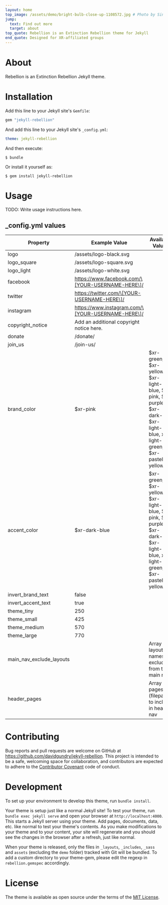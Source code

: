 ```yaml
---
layout: home
top_image: /assets/demo/bright-bulb-close-up-1108572.jpg # Photo by Singkham from Pexels
jump:
  text: Find out more
  target: about
top_quote: Rebellion is an Extinction Rebellion theme for Jekyll
end_quote: Designed for XR-affiliated groups
---
```


# About

Rebellion is an Extinction Rebellion Jekyll theme. 

# Installation

Add this line to your Jekyll site's `Gemfile`:

```ruby
gem "jekyll-rebellion"
```

And add this line to your Jekyll site's `_config.yml`:

```yaml
theme: jekyll-rebellion
```

And then execute:

    $ bundle

Or install it yourself as:

    $ gem install jekyll-rebellion

# Usage

TODO: Write usage instructions here.

 
## _config.yml values

| Property | Example Value | Available Values 
| ----- | ------------- | ---- |
| logo | /assets/logo-black.svg |
| logo_square | /assets/logo-square.svg |
| logo_light | /assets/logo-white.svg |
| facebook | https://www.facebook.com/\[YOUR-USERNAME-HERE\]/ | 
| twitter | https://twitter.com/\[YOUR-USERNAME-HERE\]/ | 
| instagram | https://www.instagram.com/\[YOUR-USERNAME-HERE\]/ | 
| copyright_notice | Add an additional copyright notice here. | 
| donate | /donate/ | 
| join_us | /join-us/ | 
| brand_color | $xr-pink | $xr-green, $xr-yellow, $xr-light-blue, $xr-pink, $xr-purple, $xr-dark-blue $xr-light-blue, xr-light-green, $xr-pastel-yellow  |
| accent_color | $xr-dark-blue | $xr-green, $xr-yellow, $xr-light-blue, $xr-pink, $xr-purple, $xr-dark-blue $xr-light-blue, xr-light-green, $xr-pastel-yellow  |
| invert_brand_text | false | 
| invert_accent_text | true | 
| theme_tiny | 250 | 
| theme_small | 425 | 
| theme_medium | 570 | 
| theme_large | 770 | 
| main_nav_exclude_layouts |  | Array of layout names to exclude from the main nav
| header_pages |  | Array of pages (filepaths) to include in header nav


# Contributing

Bug reports and pull requests are welcome on GitHub at <a href="https://github.com/davidgundry/jekyll-rebellion">https://github.com/davidgundry/jekyll-rebellion</a>. This project is intended to be a safe, welcoming space for collaboration, and contributors are expected to adhere to the [Contributor Covenant](http://contributor-covenant.org) code of conduct.

# Development

To set up your environment to develop this theme, run `bundle install`.

Your theme is setup just like a normal Jekyll site! To test your theme, run `bundle exec jekyll serve` and open your browser at `http://localhost:4000`. This starts a Jekyll server using your theme. Add pages, documents, data, etc. like normal to test your theme's contents. As you make modifications to your theme and to your content, your site will regenerate and you should see the changes in the browser after a refresh, just like normal.

When your theme is released, only the files in `_layouts`, `_includes`, `_sass` and `assets` (excluding the `demo` folder) tracked with Git will be bundled. To add a custom directory to your theme-gem, please edit the regexp in `rebellion.gemspec` accordingly.

# License

The theme is available as open source under the terms of the [MIT License](https://opensource.org/licenses/MIT).

